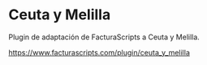 # Ceuta y Melilla
Plugin de adaptación de FacturaScripts a Ceuta y Melilla.

https://www.facturascripts.com/plugin/ceuta_y_melilla
